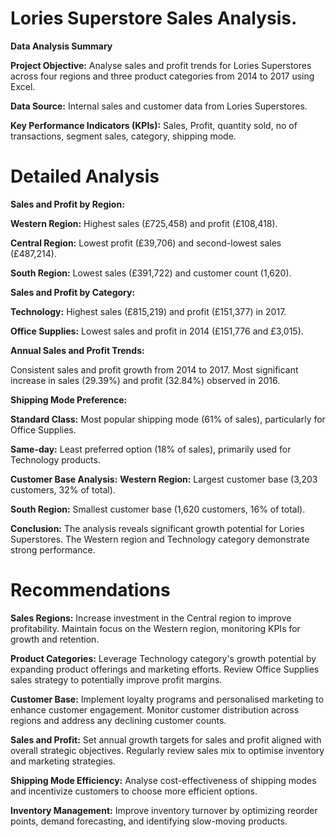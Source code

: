 # Lories Superstore Sales Analysis.

**Data Analysis Summary**

**Project Objective:** Analyse sales and profit trends for Lories Superstores across four regions and three product categories from 2014 to 2017 using Excel.

**Data Source:** Internal sales and customer data from Lories Superstores.  

**Key Performance Indicators (KPIs):** Sales, Profit, quantity sold, no of transactions, segment sales, category, shipping mode.

# Detailed Analysis

**Sales and Profit by Region:**  

**Western Region:** Highest sales (£725,458) and profit (£108,418).  

**Central Region:** Lowest profit (£39,706) and second-lowest sales (£487,214).  

**South Region:** Lowest sales (£391,722) and customer count (1,620).

**Sales and Profit by Category:**

**Technology:** Highest sales (£815,219) and profit (£151,377) in 2017.  

**Office Supplies:** Lowest sales and profit in 2014 (£151,776 and £3,015).

**Annual Sales and Profit Trends:**

Consistent sales and profit growth from 2014 to 2017. Most significant increase in sales (29.39%) and profit (32.84%) observed in 2016.

**Shipping Mode Preference:**    

**Standard Class:** Most popular shipping mode (61% of sales), particularly for Office Supplies.     

**Same-day:** Least preferred option (18% of sales), primarily used for Technology products.

**Customer Base Analysis:**
**Western Region:** Largest customer base (3,203 customers, 32% of total).  

**South Region:** Smallest customer base (1,620 customers, 16% of total).

**Conclusion:**
The analysis reveals significant growth potential for Lories Superstores. The Western region and Technology category demonstrate strong performance.

# Recommendations
**Sales Regions:**
Increase investment in the Central region to improve profitability.
Maintain focus on the Western region, monitoring KPIs for growth and retention.

**Product Categories:**
Leverage Technology category's growth potential by expanding product offerings and marketing efforts.
Review Office Supplies sales strategy to potentially improve profit margins.

**Customer Base:**
Implement loyalty programs and personalised marketing to enhance customer engagement.
Monitor customer distribution across regions and address any declining customer counts.

**Sales and Profit:**
Set annual growth targets for sales and profit aligned with overall strategic objectives.
Regularly review sales mix to optimise inventory and marketing strategies.

**Shipping Mode Efficiency:**
Analyse cost-effectiveness of shipping modes and incentivize customers to choose more efficient options.

**Inventory Management:**
Improve inventory turnover by optimizing reorder points, demand forecasting, and identifying slow-moving products.
